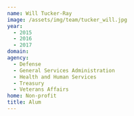 ```yaml
---
name: Will Tucker-Ray
image: /assets/img/team/tucker_will.jpg
year: 
  - 2015
  - 2016
  - 2017
domain:
agency:
  - Defense
  - General Services Administration
  - Health and Human Services
  - Treasury
  - Veterans Affairs
home: Non-profit
title: Alum
---
```

